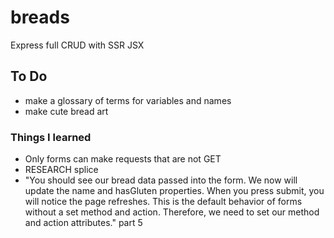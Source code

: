 # breads
Express full CRUD with SSR JSX

## To Do
- make a glossary of terms for variables and names
- make cute bread art

### Things I learned
- Only forms can make requests that are not GET
- RESEARCH splice
- "You should see our bread data passed into the form. We now will update the name and hasGluten properties. When you press submit, you will notice the page refreshes. This is the default behavior of forms without a set method and action. Therefore, we need to set our method and action attributes." part 5